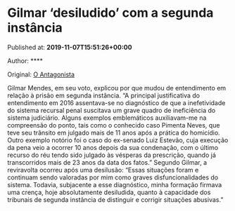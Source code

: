 
# Gilmar ‘desiludido’ com a segunda instância

Published at: **2019-11-07T15:51:26+00:00**

Author: ****

Original: [O Antagonista](https://www.oantagonista.com/brasil/gilmar-desiludido-com-a-segunda-instancia/)

Gilmar Mendes, em seu voto, explicou por que mudou de entendimento em relação à prisão em segunda instância.
“A principal justificativa do entendimento em 2016 assentava-se no diagnóstico de que a inefetividade do sistema recursal penal suscitava um grave quadro de ineficiência do sistema judiciário. Alguns exemplos emblemáticos auxiliavam-me na compreensão do ponto, tais como o conhecido caso Pimenta Neves, que teve seu trânsito em julgado mais de 11 anos após a prática do homicídio. Outro exemplo notório foi o caso do ex-senado Luiz Estevão, cuja execução da pena veio a ocorrer 10 anos depois da sua condenação, com o último recurso do réu tendo sido julgado às vésperas da prescrição, quando já transcorridos mais de 23 anos da data dos fatos.”
Segundo Gilmar, a reviravolta ocorreu após uma desilusão:
“Essas situações foram e continuam sendo valoradas por mim como graves disfuncionalidades do sistema. Todavia, subjacente a esse diagnóstico, minha formação firmava uma crença, hoje absolutamente desiludida, quanto à capacidade dos tribunais de segunda instância de distinguir e corrigir situações abusivas.”

